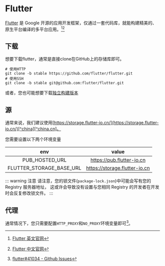 # Flutter

[Flutter](https://flutter.dev/) 是 Google 开源的应用开发框架，仅通过一套代码库，就能构建精美的、原生平台编译的多平台应用。[^official][^official-cn]

[^official]:[Flutter 英文官网](https://flutter.dev)
[^official-cn]:[Flutter 中文官网](https://flutter.cn)

## 下载

想要下载flutter，通常是直接clone在GitHub上的存储库即可。
```shell
# 使用HTTP
git clone -b stable https://github.com/flutter/flutter.git
# 使用SSH
git clone -b stable git@github.com:flutter/flutter.git
```

或者，您也可能想要下载[独立构建版本](https://flutter.cn/docs/development/tools/sdk/releases)

## 源

通常来说，我们建议使用[https://storage.flutter-io.cn/](https://storage.flutter-io.cn/)[^china][^china.cn]。

您需要设置以下两个环境变量

|env|value|
|:-:|:-:|
|PUB_HOSTED_URL|https://pub.flutter-io.cn|
|FLUTTER_STORAGE_BASE_URL|https://storage.flutter-io.cn|

::: warning 注意
请注意，您的锁文件(`package-lock.json`)中可能会写有您的 Registry 服务器地址，
这或许会导致没有设置与您相同 Registry 的开发者在开发时会反复修改锁文件。
:::

[^china]:[在中国使用Flutter - docs.flutter.dev](https://docs.flutter.dev/community/china)
[^china.cn]:[在中国使用Flutter - flutter.cn](https://flutter.cn/community/china)

## 代理

通常情况下，您只需要配置`HTTP_PROXY`和`NO_PROXY`环境变量即可[^proxy]。

[^proxy]:[flutter#41034 - Github Issues](https://github.com/flutter/flutter/issues/41034)